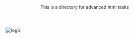 <!DOCTYPE html>
<html lang="en">
    <head>
        <title> HTML ADVANCED PROJECT</title>
    </head>
    <body>
        <header>
            <p> This is a directory for advanced html tasks</p>
        </header>
        <main>
            <a href=https://html.image.com><img alt="logo" src="https://images.app.goo.gl/Mg9WCJPNtrUSk2Tm6" width="50" height="20"></a>
        </main>
    </body>
</html>
